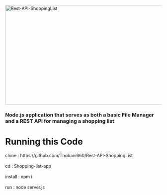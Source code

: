 <img src="https://socialify.git.ci/Thobani660/Rest-API-ShoppingList/image?language=1&owner=1&name=1&stargazers=1&theme=Light" alt="Rest-API-ShoppingList" width="640" height="320" />
<h3>Node.js application that serves as both a basic File Manager and a REST API
for managing a shopping list</h3>

<h1>Running this Code</h1>
<p>
  clone : https://github.com/Thobani660/Rest-API-ShoppingList   <br></br>
  cd : Shopping-list-app <br></br>
  install : npm i<br></br>
  run : node server.js
  
</p>
